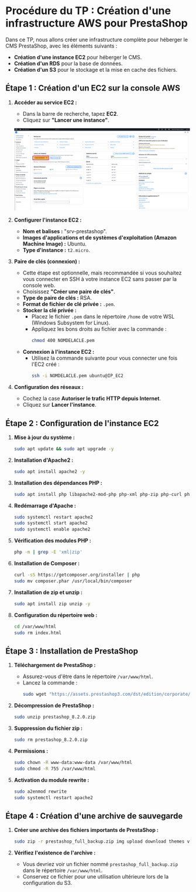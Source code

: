 # Procédure du TP : Création d'une infrastructure AWS pour PrestaShop

Dans ce TP, nous allons créer une infrastructure complète pour héberger le CMS PrestaShop, avec les éléments suivants :

- **Création d'une instance EC2** pour héberger le CMS.
- **Création d'un RDS** pour la base de données.
- **Création d'un S3** pour le stockage et la mise en cache des fichiers.

## Étape 1 : Création d'un EC2 sur la console AWS

1. **Accéder au service EC2 :**
   - Dans la barre de recherche, tapez **EC2**.
   - Cliquez sur **"Lancer une instance"**.

   ![Image Alt](https://github.com/Lassayy/AWS/blob/2f632437d3a33de538ea3bacd8d8159af8a98b42/EC2.png)

2. **Configurer l'instance EC2 :**
   - **Nom et balises :** "srv-prestashop".
   - **Images d'applications et de systèmes d'exploitation (Amazon Machine Image) :** Ubuntu.
   - **Type d'instance :** `t2.micro`.

3. **Paire de clés (connexion) :**
   - Cette étape est optionnelle, mais recommandée si vous souhaitez vous connecter en SSH à votre instance EC2 sans passer par la console web.
   - Choisissez **"Créer une paire de clés"**.
   - **Type de paire de clés :** RSA.
   - **Format de fichier de clé privée :** `.pem`.
   - **Stocker la clé privée :**
     - Placez le fichier `.pem` dans le répertoire `/home` de votre WSL (Windows Subsystem for Linux).
     - Appliquez les bons droits au fichier avec la commande :
       ```bash
       chmod 400 NOMDELACLE.pem
       ```
   - **Connexion à l'instance EC2 :**
     - Utilisez la commande suivante pour vous connecter une fois l'EC2 créé :
       ```bash
       ssh -i NOMDELACLE.pem ubuntu@IP_EC2
       ```

4. **Configuration des réseaux :**
   - Cochez la case **Autoriser le trafic HTTP depuis Internet**.
   - Cliquez sur **Lancer l'instance**.

## Étape 2 : Configuration de l'instance EC2

1. **Mise à jour du système :**
   ```bash
   sudo apt update && sudo apt upgrade -y
   ```

2. **Installation d'Apache2 :**
   ```bash
   sudo apt install apache2 -y
   ```

3. **Installation des dépendances PHP :**
   ```bash
   sudo apt install php libapache2-mod-php php-xml php-zip php-curl php-gd php-mysql php-intl php-mbstring -y
   ```

4. **Redémarrage d'Apache :**
   ```bash
   sudo systemctl restart apache2
   sudo systemctl start apache2
   sudo systemctl enable apache2
   ```

5. **Vérification des modules PHP :**
   ```bash
   php -m | grep -E 'xml|zip'
   ```

6. **Installation de Composer :**
   ```bash
   curl -sS https://getcomposer.org/installer | php
   sudo mv composer.phar /usr/local/bin/composer
   ```

7. **Installation de zip et unzip :**
   ```bash
   sudo apt install zip unzip -y
   ```

8. **Configuration du répertoire web :**
   ```bash
   cd /var/www/html
   sudo rm index.html
   ```

## Étape 3 : Installation de PrestaShop

1. **Téléchargement de PrestaShop :**
   - Assurez-vous d'être dans le répertoire `/var/www/html`.
   - Lancez la commande :
     ```bash
     sudo wget "https://assets.prestashop3.com/dst/edition/corporate/8.2.0/prestashop_edition_basic_version_8.2.0.zip?token=9c3095b0a0" -O prestashop_8.2.0.zip
     ```

2. **Décompression de PrestaShop :**
   ```bash
   sudo unzip prestashop_8.2.0.zip
   ```

3. **Suppression du fichier zip :**
   ```bash
   sudo rm prestashop_8.2.0.zip
   ```

4. **Permissions :**
   ```bash
   sudo chown -R www-data:www-data /var/www/html
   sudo chmod -R 755 /var/www/html
   ```

5. **Activation du module rewrite :**
   ```bash
   sudo a2enmod rewrite
   sudo systemctl restart apache2
   ```

## Étape 4 : Création d'une archive de sauvegarde

1. **Créer une archive des fichiers importants de PrestaShop :**
   ```bash
   sudo zip -r prestashop_full_backup.zip img upload download themes var/cache cache
   ```

2. **Vérifiez l'existence de l'archive :**
   - Vous devriez voir un fichier nommé `prestashop_full_backup.zip` dans le répertoire `/var/www/html`.
   - Conservez ce fichier pour une utilisation ultérieure lors de la configuration du S3.

